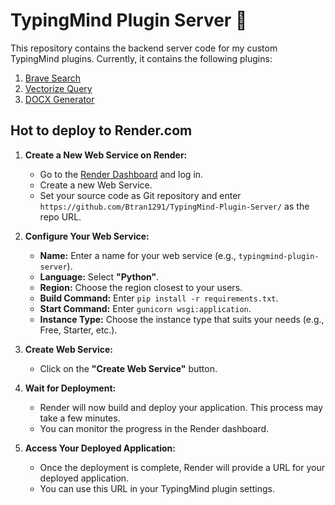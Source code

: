 # TypingMind Plugin Server 🚀

This repository contains the backend server code for my custom TypingMind plugins. Currently, it contains the following plugins:
1. [Brave Search](https://cloud.typingmind.com/plugins/p-01JJCGC81N52X6W2RTQ6A46R1Z)
2. [Vectorize Query](https://cloud.typingmind.com/plugins/p-01JJCGNM7F44Z2ZHV0J6A7M13T)
3. [DOCX Generator](https://cloud.typingmind.com/plugins/p-01JJCGQ73XE44DEVE3K2TMKBFZ)

## Hot to deploy to Render.com

1.  **Create a New Web Service on Render:**
    *   Go to the [Render Dashboard](https://dashboard.render.com/) and log in.
    *   Create a new Web Service.
    *   Set your source code as Git repository and enter `https://github.com/Btran1291/TypingMind-Plugin-Server/` as the repo URL.

2.  **Configure Your Web Service:**
    *   **Name:** Enter a name for your web service (e.g., `typingmind-plugin-server`).
    *   **Language:** Select **"Python"**.
    *   **Region:** Choose the region closest to your users.
    *   **Build Command:** Enter `pip install -r requirements.txt`.
    *   **Start Command:** Enter `gunicorn wsgi:application`.
    *   **Instance Type:** Choose the instance type that suits your needs (e.g., Free, Starter, etc.).

3.  **Create Web Service:**
    *   Click on the **"Create Web Service"** button.

4.  **Wait for Deployment:**
    *   Render will now build and deploy your application. This process may take a few minutes.
    *   You can monitor the progress in the Render dashboard.

5.  **Access Your Deployed Application:**
    *   Once the deployment is complete, Render will provide a URL for your deployed application.
    *   You can use this URL in your TypingMind plugin settings.

